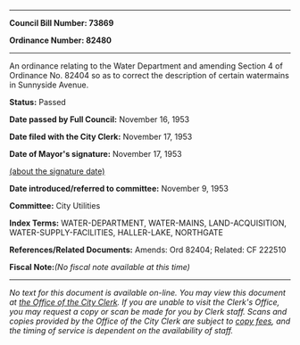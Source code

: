 

********

**Council Bill Number: 73869**
   
**Ordinance Number: 82480**
********

 An ordinance relating to the Water Department and amending Section 4 of Ordinance No. 82404 so as to correct the description of certain watermains in Sunnyside Avenue.

**Status:** Passed
   
**Date passed by Full Council:** November 16, 1953
   
**Date filed with the City Clerk:** November 17, 1953
   
**Date of Mayor's signature:** November 17, 1953
   
[(about the signature date)](/~public/approvaldate.htm)
   
   
   
**Date introduced/referred to committee:** November 9, 1953
   
**Committee:** City Utilities
   
   
**Index Terms:** WATER-DEPARTMENT, WATER-MAINS, LAND-ACQUISITION, WATER-SUPPLY-FACILITIES, HALLER-LAKE, NORTHGATE

**References/Related Documents:** Amends: Ord 82404; Related: CF 222510

**Fiscal Note:**_(No fiscal note available at this time)_
********

_No text for this document is available on-line. You may view this document at [the Office of the City Clerk](http://www.seattle.gov/leg/clerk/contactUs.htm). If you are unable to visit the Clerk's Office, you may request a copy or scan be made for you by Clerk staff. Scans and copies provided by the Office of the City Clerk are subject to [copy fees](http://clerk.seattle.gov/~public/clerkfees.htm), and the timing of service is dependent on the availability of staff._

